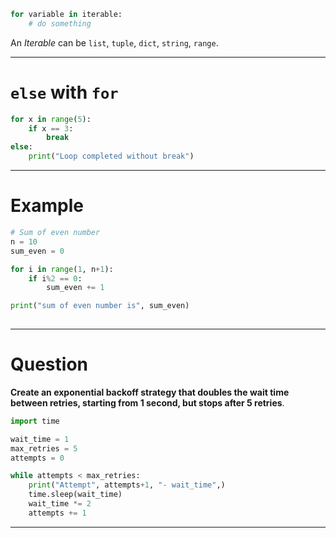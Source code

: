 ``` python
for variable in iterable:
    # do something
```
An _Iterable_ can be `list`, `tuple`, `dict`, `string`, `range`.

---
# `else` with `for`

``` python
for x in range(5):
    if x == 3:
        break
else:
    print("Loop completed without break")
```

---
# Example
``` python
# Sum of even number
n = 10
sum_even = 0

for i in range(1, n+1):
	if i%2 == 0:
		sum_even += 1

print("sum of even number is", sum_even)
	
```

---
# Question
**Create an exponential backoff strategy that doubles the wait time between retries, starting from 1 second, but stops after 5 retries**.
``` python
import time

wait_time = 1
max_retries = 5
attempts = 0

while attempts < max_retries:
	print("Attempt", attempts+1, "- wait_time",)
	time.sleep(wait_time)
	wait_time *= 2
	attempts += 1
```

---







